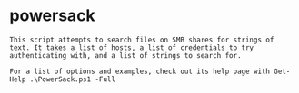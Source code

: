 # powersack
    This script attempts to search files on SMB shares for strings of text. It takes a list of hosts, a list of credentials to try authenticating with, and a list of strings to search for.  

    For a list of options and examples, check out its help page with Get-Help .\PowerSack.ps1 -Full